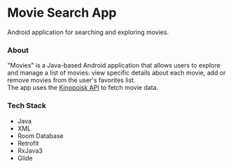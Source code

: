 # Movie Search App
Android application for searching and exploring movies.

### About
"Movies" is a Java-based Android application that allows users to explore and manage a list of movies: view specific details about each movie, add or remove movies from the user's favorites list.\
The app uses the [Kinopoisk API](https://kinopoisk.dev/) to fetch movie data.

### Tech Stack
* Java
* XML
* Room Database
* Retrofit
* RxJava3
* Glide
